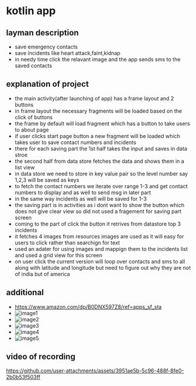 # kotlin app 
## layman description
- save emergency contacts
- save incidents like heart attack,faint,kidnap
- in needy time click the relavant image and the app sends sms to the saved contacts
## explanation of project
- the main activity(after launching of app) has a frame layout and 2 buttons
- in frame layout the necessary fragments will be loaded based on the click of buttons
- the frame by default will load fragment which has a button to take users to about page
- if user clicks start page button a new fragment will be loaded which takes user to save contact numbers and incidents
- there for each saving part the 1st half takes the input and saves in data stroe
- the second half from data store fetches the data and shows them in a list view
- in data store we need to store in key value pair so the level number say 1,2,3 will be saved as keys
- to fetch the contact numbers we iterate over range 1-3 and get contact numbers to display and as well to send msg in later part
- in the same way incidents as well will be saved for 1-3
- the saving part is in activities as i dont want to show the button which does not give clear view so did not used a fragement for saving part screen
- coming to the part of click the button it retrives from datastore top 3 incidents
- it fetches 4 images from resources images are used as it will easy for users to click rather than searchign for text
- used an adater for using images and mappign them to the incidents list and used a grid view for this screen
- on user click the current version will loop over contacts and sms to all along with latitude and longitude but  need to figure out why they are not of india but of america
## additional
- https://www.amazon.com/dp/B0DNX597Z8/ref=apps_sf_sta
- ![image1](https://github.com/user-attachments/assets/0e77a330-094d-4a9c-9c7a-b87f83dd630c)
- ![image2](https://github.com/user-attachments/assets/9553f890-a4e0-4f12-84cf-eb7a09a6db4c)
- ![image3](https://github.com/user-attachments/assets/6241490e-6f67-45fb-8bec-b1489ac75bf3)
- ![image4](https://github.com/user-attachments/assets/1e121432-5308-4d41-a5cf-500ae113d730)
- ![image5](https://github.com/user-attachments/assets/776fddcb-e140-4b89-bd85-74f544d6457f)
## video of recording


https://github.com/user-attachments/assets/3951ae5b-5c96-488f-8fe0-2b0b53f503ff






